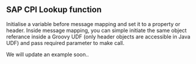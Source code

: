 ## SAP CPI Lookup function

Initialise a variable before message mapping and set it to a property or header. Inside message mapping, you can simple initiate the same object referance inside a Groovy UDF (only header objects are accessible in Java UDF) and pass required parameter to make call.

We will update an example soon..